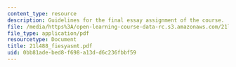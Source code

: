 ```yaml
---
content_type: resource
description: Guidelines for the final essay assignment of the course.
file: /media/https%3A/open-learning-course-data-rc.s3.amazonaws.com/21l-488-contemporary-literature-literature-development-and-human-rights-spring-2008/0bb81adebed8f698a13dd6c236fbbf59_21l488_fiesyasmt.pdf
file_type: application/pdf
resourcetype: Document
title: 21l488_fiesyasmt.pdf
uid: 0bb81ade-bed8-f698-a13d-d6c236fbbf59
---
```

